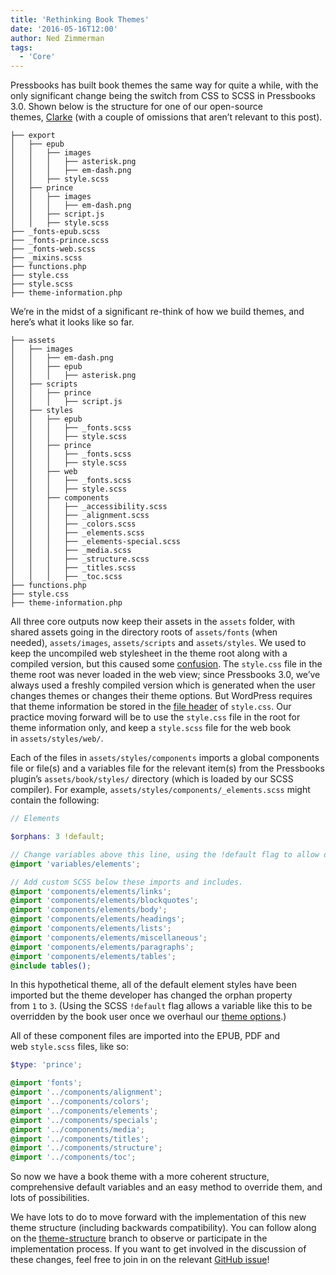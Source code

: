 ```yaml
---
title: 'Rethinking Book Themes'
date: '2016-05-16T12:00'
author: Ned Zimmerman
tags:
  - 'Core'
---
```


Pressbooks has built book themes the same way for quite a while, with the only significant
change being the switch from CSS to SCSS in Pressbooks 3.0. Shown below is the structure
for one of our open-source themes, [Clarke](http://pressbooks.com/themes/clarke) (with a
couple of omissions that aren’t relevant to this post).

```treeview
├── export
│   ├── epub
│   │   ├── images
│   │   │   ├── asterisk.png
│   │   │   ├── em-dash.png
│   │   ├── style.scss
│   ├── prince
│   │   ├── images
│   │   │   ├── em-dash.png
│   │   ├── script.js
│   │   ├── style.scss
├── _fonts-epub.scss
├── _fonts-prince.scss
├── _fonts-web.scss
├── _mixins.scss
├── functions.php
├── style.css
├── style.scss
├── theme-information.php
```

We’re in the midst of a significant re-think of how we build themes, and here’s what it
looks like so far.

```treeview
├── assets
│   ├── images
│   │   ├── em-dash.png
│   │   ├── epub
│   │   │   ├── asterisk.png
│   ├── scripts
│   │   ├── prince
│   │   │   ├── script.js
│   ├── styles
│   │   ├── epub
│   │   │   ├── _fonts.scss
│   │   │   ├── style.scss
│   │   ├── prince
│   │   │   ├── _fonts.scss
│   │   │   ├── style.scss
│   │   ├── web
│   │   │   ├── _fonts.scss
│   │   │   ├── style.scss
│   │   ├── components
│   │   │   ├── _accessibility.scss
│   │   │   ├── _alignment.scss
│   │   │   ├── _colors.scss
│   │   │   ├── _elements.scss
│   │   │   ├── _elements-special.scss
│   │   │   ├── _media.scss
│   │   │   ├── _structure.scss
│   │   │   ├── _titles.scss
│   │   │   ├── _toc.scss
├── functions.php
├── style.css
├── theme-information.php
```

All three core outputs now keep their assets in the `assets` folder, with shared assets
going in the directory roots of `assets/fonts` (when
needed), `assets/images`, `assets/scripts` and `assets/styles`. We used to keep the
uncompiled web stylesheet in the theme root along with a compiled version, but this caused
some [confusion](https://github.com/pressbooks/pressbooks/issues/396).
The `style.css` file in the theme root was never loaded in the web view; since Pressbooks
3.0, we’ve always used a freshly compiled version which is generated when the user changes
themes or changes their theme options. But WordPress requires that theme information be
stored in
the [file header](https://codex.wordpress.org/File_Header#Theme_File_Header_Example) of `style.css`.
Our practice moving forward will be to use the `style.css` file in the root for theme
information only, and keep a `style.scss` file for the web book in `assets/styles/web/`.

Each of the files in `assets/styles/components` imports a global components file or
file(s) and a variables file for the relevant item(s) from the Pressbooks
plugin’s `assets/book/styles/` directory (which is loaded by our SCSS compiler). For
example, `assets/styles/components/_elements.scss` might contain the following:

```scss
// Elements

$orphans: 3 !default;

// Change variables above this line, using the !default flag to allow overrides.
@import 'variables/elements';

// Add custom SCSS below these imports and includes.
@import 'components/elements/links';
@import 'components/elements/blockquotes';
@import 'components/elements/body';
@import 'components/elements/headings';
@import 'components/elements/lists';
@import 'components/elements/miscellaneous';
@import 'components/elements/paragraphs';
@import 'components/elements/tables';
@include tables();
```

In this hypothetical theme, all of the default element styles have been imported but the
theme developer has changed the orphan property from `1` to `3`. (Using the
SCSS `!default` flag allows a variable like this to be overridden by the book user once we
overhaul our [theme options](https://github.com/pressbooks/pressbooks/issues/106).)

All of these component files are imported into the EPUB, PDF and web `style.scss` files,
like so:

```scss
$type: 'prince';

@import 'fonts';
@import '../components/alignment';
@import '../components/colors';
@import '../components/elements';
@import '../components/specials';
@import '../components/media';
@import '../components/titles';
@import '../components/structure';
@import '../components/toc';
```

So now we have a book theme with a more coherent structure, comprehensive default
variables and an easy method to override them, and lots of possibilities.

We have lots to do to move forward with the implementation of this new theme structure
(including backwards compatibility). You can follow along on
the [theme-structure](https://github.com/pressbooks/pressbooks/tree/theme-structure/) branch
to observe or participate in the implementation process. If you want to get involved in
the discussion of these changes, feel free to join in on the
relevant [GitHub issue](https://github.com/pressbooks/pressbooks/issues/383)!
